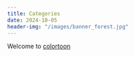 ```yaml
---
title: Categories
date: 2024-10-05
header-img: "/images/banner_forest.jpg"
---
```


Welcome to [colortoon](https://colortoon.net/)
